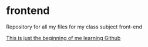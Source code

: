 # frontend
Repository for all my files for my class subject front-end

[This is just the beginning of me learning Github](https://help.github.com/)
